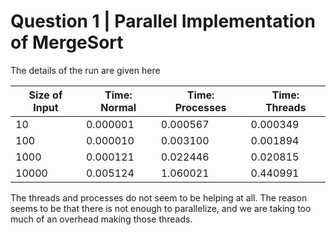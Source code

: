 # Question 1 | Parallel Implementation of MergeSort

The details of the run are given here 

| Size of Input | Time: Normal | Time: Processes | Time: Threads |
| ------------- | ------------ | --------------- | ------------- |
| 10            | 0.000001     | 0.000567        | 0.000349      |
| 100           | 0.000010     | 0.003100        | 0.001894      |
| 1000          | 0.000121     | 0.022446        | 0.020815      |
| 10000         | 0.005124     | 1.060021        | 0.440991      |

The threads and processes do not seem to be helping at all.
The reason seems to be that there is not enough to parallelize, and 
we are taking too much of an overhead making those threads.

